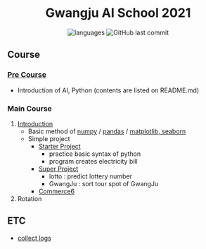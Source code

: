 <h1 align="center">Gwangju AI School 2021</h1>

<p align = "center">
<img alt="languages" src ="https://img.shields.io/github/languages/top/4923/GwangjuAI2?color=blue&style=for-the-badge&logo=appveyor">
<img alt="GitHub last commit" src="https://img.shields.io/github/last-commit/4923/GwangjuAI2?color=blue&style=for-the-badge&logo=appveyor">
</p>

## Course
### [Pre Course](https://github.com/4923/GwangjuAI2/tree/master/precourse)
- Introduction of AI, Python (contents are listed on README.md)

### Main Course
1. [Introduction](https://github.com/4923/GwangjuAI2/tree/master/01_Introduction)
    - Basic method of [numpy](https://github.com/4923/GwangjuAI2/tree/master/01_Introduction/Numpy) / [pandas](https://github.com/4923/GwangjuAI2/tree/master/01_Introduction/Pandas) / [matplotlib, seaborn](https://github.com/4923/GwangjuAI2/tree/master/01_Introduction/Visualization)
    - Simple project
        + [Starter Project](https://github.com/4923/GwangjuAI2/tree/master/01_Introduction/Starter-Project)
            - practice basic syntax of python
            - program creates electricity bill
        + [Super Project](https://github.com/4923/GwangjuAI2/tree/master/01_Introduction/Super-Project)
            - lotto : predict lottery number
            - GwangJu : sort tour spot of GwangJu
        + [Commerce6](https://github.com/4923/GwangjuAI2/tree/master/01_Introduction/Commerce6)
2. Rotation


## ETC
- [collect logs](https://github.com/4923/GwangjuAI2/tree/master/_logs)